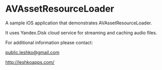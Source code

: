 # AVAssetResourceLoader
 A sample iOS application that demonstrates AVAssetResourceLoader.
 
 It uses Yandex.Disk cloud service for streaming and caching audio files.
 
 
 For additional information please contact: 
 

 public.leshko@gmail.com
 
 
 http://leshkoapps.com/
 
